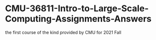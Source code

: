 # CMU-36811-Intro-to-Large-Scale-Computing-Assignments-Answers
the first course of the kind provided by CMU for 2021 Fall
